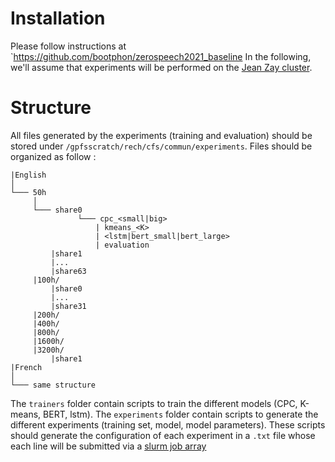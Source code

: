 # Installation

Please follow instructions at `https://github.com/bootphon/zerospeech2021_baseline
In the following, we'll assume that experiments will be performed on the [Jean Zay cluster](http://www.idris.fr/annonces/annonce-jean-zay-eng.html). 

# Structure

All files generated by the experiments (training and evaluation) should be stored under `/gpfsscratch/rech/cfs/commun/experiments`.
Files should be organized as follow : 

```
|English
│ 
└─── 50h
     │ 
     └─── share0
               └─── cpc_<small|big>
                   | kmeans_<K> 
                   | <lstm|bert_small|bert_large>
                   | evaluation
         |share1
         |...
         |share63
     |100h/
         |share0
         |...
         |share31
     |200h/
     |400h/
     |800h/
     |1600h/
     |3200h/
         |share1
|French
│ 
└─── same structure
```

The `trainers` folder contain scripts to train the different models (CPC, K-means, BERT, lstm).
The `experiments` folder contain scripts to generate the different experiments (training set, model, model parameters). These scripts should generate the configuration of each experiment in a `.txt` file whose each line will be submitted via a [slurm job array](http://www.idris.fr/jean-zay/cpu/jean-zay-cpu-exec_jobarray.html)